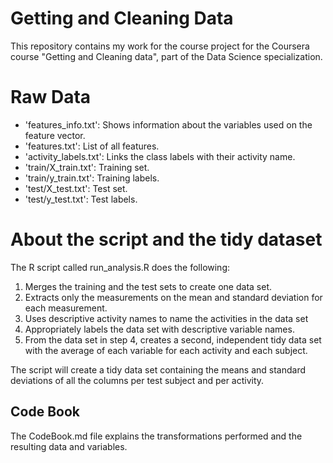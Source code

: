 # Getting and Cleaning Data

This repository contains my work for the course project for the Coursera course "Getting and Cleaning data", part of the Data Science specialization.

# Raw Data
- 'features_info.txt': Shows information about the variables used on the feature vector.
- 'features.txt': List of all features.
- 'activity_labels.txt': Links the class labels with their activity name.
- 'train/X_train.txt': Training set.
- 'train/y_train.txt': Training labels.
- 'test/X_test.txt': Test set.
- 'test/y_test.txt': Test labels.


# About the script and the tidy dataset
The R script called run_analysis.R does the following:
1. Merges the training and the test sets to create one data set.
2. Extracts only the measurements on the mean and standard deviation for each measurement.
3. Uses descriptive activity names to name the activities in the data set
4. Appropriately labels the data set with descriptive variable names.
5. From the data set in step 4, creates a second, independent tidy data set with the average of each variable for each activity and each subject.

The script will create a tidy data set containing the means and standard deviations of all the columns per test subject and per activity.

Code Book
-------------------
The CodeBook.md file explains the transformations performed and the resulting data and variables.
